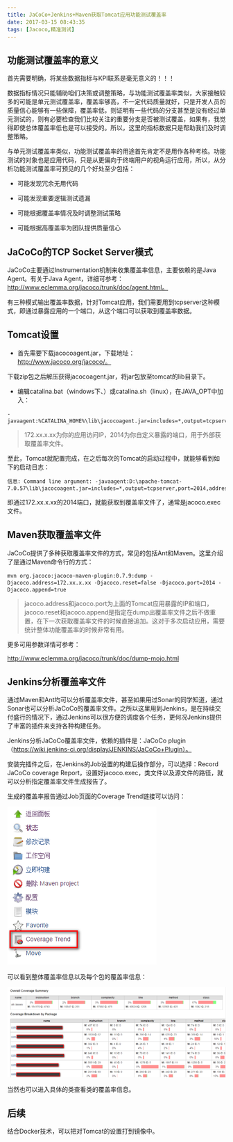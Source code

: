 ```yaml
---
title: JaCoCo+Jenkins+Maven获取Tomcat应用功能测试覆盖率
date: 2017-03-15 08:43:35
tags: [Jacoco,精准测试]
---
```


## 功能测试覆盖率的意义

首先需要明确，将某些数据指标与KPI联系是毫无意义的！！！

数据指标情况只能辅助咱们决策或调整策略，与功能测试覆盖率类似，大家接触较多的可能是单元测试覆盖率，覆盖率够高，不一定代码质量就好，只是开发人员的质量信心能够有一些保障，覆盖率低，则证明有一些代码的分支甚至是没有经过单元测试的，则有必要检查我们比较关注的重要分支是否被测试覆盖，如果有，我觉得即使总体覆盖率低也是可以接受的。所以，这里的指标数据只是帮助我们及时调整策略。

与单元测试覆盖率类似，功能测试覆盖率的用途首先肯定不是用作各种考核。功能测试的对象也是应用代码，只是从更偏向于终端用户的视角运行应用，所以，从分析功能测试覆盖率可预见的几个好处至少包括：

- 可能发现冗余无用代码

- 可能发现重要逻辑测试遗漏

- 可能根据覆盖率情况及时调整测试策略

<!-- more -->
- 可能根据高覆盖率为团队提供质量信心

## JaCoCo的TCP Socket Server模式

JaCoCo主要通过Instrumentation机制来收集覆盖率信息，主要依赖的是Java Agent。有关于Java Agent，详细可参考：http://www.eclemma.org/jacoco/trunk/doc/agent.html。

有三种模式输出覆盖率数据，针对Tomcat应用，我们需要用到tcpserver这种模式，即通过暴露应用的一个端口，从这个端口可以获取到覆盖率数据。

## Tomcat设置

- 首先需要下载jacocoagent.jar，下载地址：http://www.jacoco.org/jacoco/。

下载zip包之后解压获得jacocoagent.jar，将jar包放至tomcat的lib目录下。

- 编辑catalina.bat（windows下、）或catalina.sh（linux），在JAVA_OPT中加入：

```
-javaagent:%CATALINA_HOME%\lib\jacocoagent.jar=includes=*,output=tcpserver,port=2014,address=172.xx.x.xx
```

>172.xx.x.xx为你的应用访问IP，2014为你自定义暴露的端口，用于外部获取覆盖率文件。

至此，Tomcat就配置完成，在之后每次的Tomcat的启动过程中，就能够看到如下的启动日志：

```
信息: Command line argument: -javaagent:D:\apache-tomcat-7.0.57\lib\jacocoagent.jar=includes=*,output=tcpserver,port=2014,address=172.xx.x.xx
```

即通过172.xx.x.xx的2014端口，就能获取到覆盖率文件了，通常是jacoco.exec文件。

## Maven获取覆盖率文件

JaCoCo提供了多种获取覆盖率文件的方式，常见的包括Ant和Maven。这里介绍了是通过Maven命令行的方式：

```
mvn org.jacoco:jacoco-maven-plugin:0.7.9:dump -Djacoco.address=172.xx.x.xx -Djacoco.reset=false -Djacoco.port=2014 -Djacoco.append=true
```

>jacoco.address和jacoco.port为上面的Tomcat应用暴露的IP和端口，jacoco.reset和jacoco.append是指定在dump出覆盖率文件之后不做重置，在下一次获取覆盖率文件的时候直接追加。这对于多次启动应用，需要统计整体功能覆盖率的时候非常有用。

更多可用参数详情可参考：

http://www.eclemma.org/jacoco/trunk/doc/dump-mojo.html

## Jenkins分析覆盖率文件

通过Maven和Ant均可以分析覆盖率文件，甚至如果用过Sonar的同学知道，通过Sonar也可以分析JaCoCo的覆盖率文件。之所以这里用到Jenkins，是在持续交付盛行的情况下，通过Jenkins可以很方便的调度各个任务，更何况Jenkins提供了丰富的插件来支持各种构建任务。

Jenkins分析JaCoCo覆盖率文件，依赖的插件是：JaCoCo plugin（https://wiki.jenkins-ci.org/display/JENKINS/JaCoCo+Plugin）。

安装完插件之后，在Jenkins的Job设置的构建后操作部分，可以选择：Record JaCoCo coverage Report，设置好jacoco.exec，类文件以及源文件的路径，就可以分析指定覆盖率文件生成报告了。

生成的覆盖率报告通过Job页面的Coverage Trend链接可以访问：

![](https://raw.githubusercontent.com/AngryTester/blog/master/JaCoCo%2BJenkins%2BMaven%E8%8E%B7%E5%8F%96Tomcat%E5%BA%94%E7%94%A8%E5%8A%9F%E8%83%BD%E6%B5%8B%E8%AF%95%E8%A6%86%E7%9B%96%E7%8E%87/coverage.png)

可以看到整体覆盖率信息以及每个包的覆盖率信息：

![](https://raw.githubusercontent.com/AngryTester/blog/master/JaCoCo%2BJenkins%2BMaven%E8%8E%B7%E5%8F%96Tomcat%E5%BA%94%E7%94%A8%E5%8A%9F%E8%83%BD%E6%B5%8B%E8%AF%95%E8%A6%86%E7%9B%96%E7%8E%87/package.png)

当然也可以进入具体的类查看类的覆盖率信息。

## 后续

结合Docker技术，可以把对Tomcat的设置打到镜像中。












